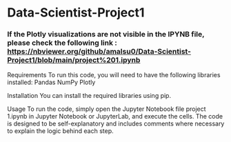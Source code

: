 # Data-Scientist-Project1

### If the Plotly visualizations are not visible in the IPYNB file, please check the following link : https://nbviewer.org/github/amalsu0/Data-Scientist-Project1/blob/main/project%201.ipynb

Requirements
To run this code, you will need to have the following libraries installed:
Pandas
NumPy
Plotly

Installation
You can install the required libraries using pip. 

Usage
To run the code, simply open the Jupyter Notebook file project 1.ipynb in Jupyter Notebook or JupyterLab, and execute the cells. The code is designed to be self-explanatory and includes comments where necessary to explain the logic behind each step.
